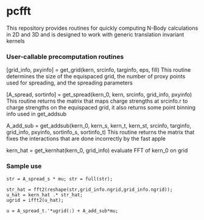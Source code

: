 # pcfft
This repository provides routines for quickly computing N-Body calculations in 2D and 3D and is designed to work with generic translation invariant kernels



### User-callable precomputation routines
[grid_info, pxyinfo] = get_grid(kern, srcinfo, targinfo, eps, fill)
This routine determines the size of the equispaced grid, the number of proxy points used for spreading, and the spreading parameters

[A_spread, sortinfo] = get_spread(kern_0, kern, srcinfo, grid_info, pxyinfo)
This routine returns the matrix that maps charge strengths at srcinfo.r to charge strengths on the equispaced grid, it also returns some point binning info used in get_addsub

A_add_sub = get_addsub(kern_0, kern_s, kern_t, kern_st, srcinfo, targinfo, grid_info, pxyinfo, sortinfo_s, sortinfo_t)
This routine returns the matrix that fixes the interactions that are done incorrectly by the fast apple

kern_hat = get_kernhat(kern_0, grid_info)
evaluate FFT of kern_0 on grid


### Sample use



```
str = A_spread_s * mu; str = full(str);

str_hat = fft2(reshape(str,grid_info.ngrid,grid_info.ngrid));
u_hat = kern_hat .* str_hat;
ugrid = ifft2(u_hat);
    
u = A_spread_t.'*ugrid(:) + A_add_sub*mu;
```







